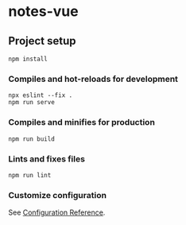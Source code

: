 # notes-vue

## Project setup
```
npm install
```

### Compiles and hot-reloads for development
```
npx eslint --fix .
npm run serve
```

### Compiles and minifies for production
```
npm run build
```

### Lints and fixes files
```
npm run lint
```

### Customize configuration
See [Configuration Reference](https://cli.vuejs.org/config/).
